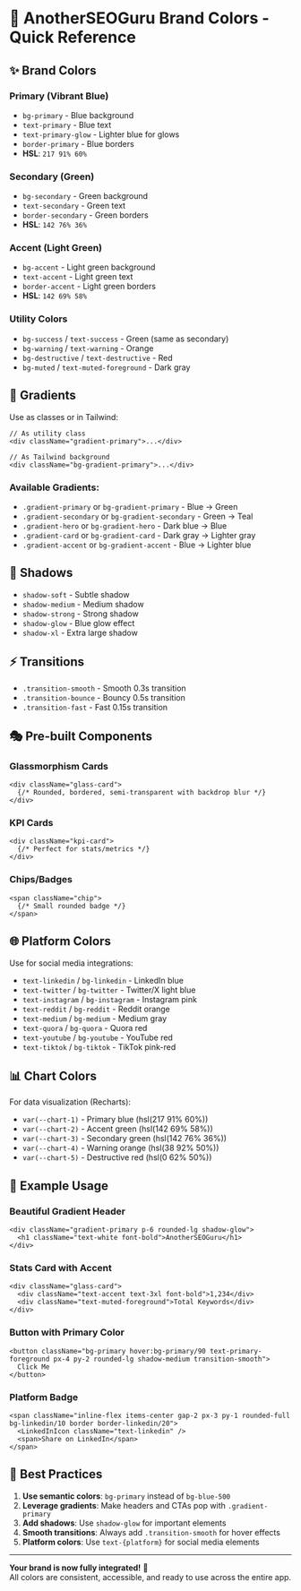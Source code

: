 # 🎨 AnotherSEOGuru Brand Colors - Quick Reference

## ✨ Brand Colors

### Primary (Vibrant Blue)
- `bg-primary` - Blue background
- `text-primary` - Blue text
- `text-primary-glow` - Lighter blue for glows
- `border-primary` - Blue borders
- **HSL**: `217 91% 60%`

### Secondary (Green)
- `bg-secondary` - Green background
- `text-secondary` - Green text
- `border-secondary` - Green borders
- **HSL**: `142 76% 36%`

### Accent (Light Green)
- `bg-accent` - Light green background
- `text-accent` - Light green text
- `border-accent` - Light green borders
- **HSL**: `142 69% 58%`

### Utility Colors
- `bg-success` / `text-success` - Green (same as secondary)
- `bg-warning` / `text-warning` - Orange
- `bg-destructive` / `text-destructive` - Red
- `bg-muted` / `text-muted-foreground` - Dark gray

## 🌈 Gradients

Use as classes or in Tailwind:

```tsx
// As utility class
<div className="gradient-primary">...</div>

// As Tailwind background
<div className="bg-gradient-primary">...</div>
```

### Available Gradients:
- `.gradient-primary` or `bg-gradient-primary` - Blue → Green
- `.gradient-secondary` or `bg-gradient-secondary` - Green → Teal
- `.gradient-hero` or `bg-gradient-hero` - Dark blue → Blue
- `.gradient-card` or `bg-gradient-card` - Dark gray → Lighter gray
- `.gradient-accent` or `bg-gradient-accent` - Blue → Lighter blue

## 🎯 Shadows

- `shadow-soft` - Subtle shadow
- `shadow-medium` - Medium shadow
- `shadow-strong` - Strong shadow
- `shadow-glow` - Blue glow effect
- `shadow-xl` - Extra large shadow

## ⚡ Transitions

- `.transition-smooth` - Smooth 0.3s transition
- `.transition-bounce` - Bouncy 0.5s transition
- `.transition-fast` - Fast 0.15s transition

## 🎭 Pre-built Components

### Glassmorphism Cards
```tsx
<div className="glass-card">
  {/* Rounded, bordered, semi-transparent with backdrop blur */}
</div>
```

### KPI Cards
```tsx
<div className="kpi-card">
  {/* Perfect for stats/metrics */}
</div>
```

### Chips/Badges
```tsx
<span className="chip">
  {/* Small rounded badge */}
</span>
```

## 🌐 Platform Colors

Use for social media integrations:

- `text-linkedin` / `bg-linkedin` - LinkedIn blue
- `text-twitter` / `bg-twitter` - Twitter/X light blue
- `text-instagram` / `bg-instagram` - Instagram pink
- `text-reddit` / `bg-reddit` - Reddit orange
- `text-medium` / `bg-medium` - Medium gray
- `text-quora` / `bg-quora` - Quora red
- `text-youtube` / `bg-youtube` - YouTube red
- `text-tiktok` / `bg-tiktok` - TikTok pink-red

## 📊 Chart Colors

For data visualization (Recharts):

- `var(--chart-1)` - Primary blue (hsl(217 91% 60%))
- `var(--chart-2)` - Accent green (hsl(142 69% 58%))
- `var(--chart-3)` - Secondary green (hsl(142 76% 36%))
- `var(--chart-4)` - Warning orange (hsl(38 92% 50%))
- `var(--chart-5)` - Destructive red (hsl(0 62% 50%))

## 🎨 Example Usage

### Beautiful Gradient Header
```tsx
<div className="gradient-primary p-6 rounded-lg shadow-glow">
  <h1 className="text-white font-bold">AnotherSEOGuru</h1>
</div>
```

### Stats Card with Accent
```tsx
<div className="glass-card">
  <div className="text-accent text-3xl font-bold">1,234</div>
  <div className="text-muted-foreground">Total Keywords</div>
</div>
```

### Button with Primary Color
```tsx
<button className="bg-primary hover:bg-primary/90 text-primary-foreground px-4 py-2 rounded-lg shadow-medium transition-smooth">
  Click Me
</button>
```

### Platform Badge
```tsx
<span className="inline-flex items-center gap-2 px-3 py-1 rounded-full bg-linkedin/10 border border-linkedin/20">
  <LinkedInIcon className="text-linkedin" />
  <span>Share on LinkedIn</span>
</span>
```

## 🎯 Best Practices

1. **Use semantic colors**: `bg-primary` instead of `bg-blue-500`
2. **Leverage gradients**: Make headers and CTAs pop with `.gradient-primary`
3. **Add shadows**: Use `shadow-glow` for important elements
4. **Smooth transitions**: Always add `.transition-smooth` for hover effects
5. **Platform colors**: Use `text-{platform}` for social media elements

---

**Your brand is now fully integrated!** 🚀  
All colors are consistent, accessible, and ready to use across the entire app.

